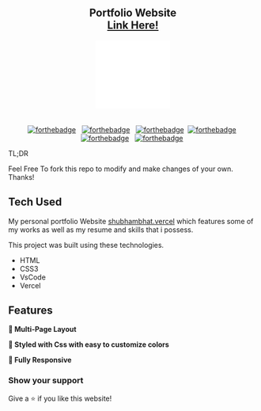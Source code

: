 <h2 align="center">
  Portfolio Website<br/>
  <a href="https://shubhambhat.vercel.app/" target="_blank">Link Here!</a>
</h2>
<div align="center">
  <img alt="Demo" src="/assests/img/Animation - 1719416385826.gif" />
</div>

<br/>

<center>

[![forthebadge](https://forthebadge.com/images/badges/built-with-love.svg)](https://forthebadge.com) &nbsp;
[![forthebadge](https://forthebadge.com/images/badges/open-source.svg)](https://forthebadge.com) &nbsp;
[![forthebadge](https://forthebadge.com/images/badges/uses-css.svg)](https://forthebadge.com)&nbsp;
[![forthebadge](https://forthebadge.com/images/badges/uses-brains.svg)](https://forthebadge.com)&nbsp;
[![forthebadge](https://forthebadge.com/images/featured/featured-uses-html.svg)](https://forthebadge.com) &nbsp;
[![forthebadge](https://forthebadge.com/images/featured/featured-uses-badges.svg)](https://forthebadge.com)&nbsp;


</center>
TL;DR

Feel Free To fork this repo to modify and make changes of your own.<br>Thanks!

## Tech Used

My personal portfolio Website <a href="https://shubhambhat.vercel.app/" target="_blank">shubhambhat.vercel</a> which features some of my works as well as my resume and skills that i possess.<br/>

This project was built using these technologies.

- HTML
- CSS3
- VsCode
- Vercel

## Features

**📖 Multi-Page Layout**

**🎨 Styled with Css with easy to customize colors**

**📱 Fully Responsive**

### Show your support

Give a ⭐ if you like this website!